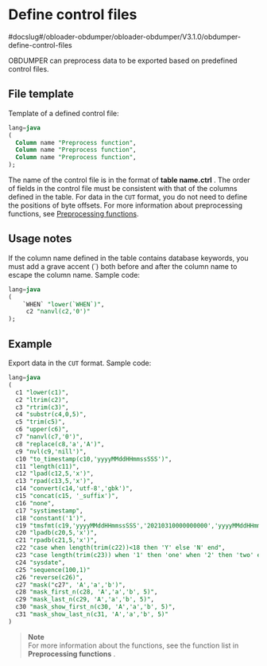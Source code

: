Define control files 
=========================================
#docslug#/obloader-obdumper/obloader-obdumper/V3.1.0/obdumper-define-control-files

OBDUMPER can preprocess data to be exported based on predefined control files. 

File template 
----------------------------------

Template of a defined control file:

```sql
lang=java
(
  Column name "Preprocess function",
  Column name "Preprocess function",
  Column name "Preprocess function",
);
```



The name of the control file is in the format of **table name.ctrl** . The order of fields in the control file must be consistent with that of the columns defined in the table. For data in the `CUT` format, you do not need to define the positions of byte offsets. For more information about preprocessing functions, see [Preprocessing functions](../4.obdumper-data-processing/2.obdumper-preprocessing-functions.md).

Usage notes 
--------------------------------

If the column name defined in the table contains database keywords, you must add a grave accent (`) both before and after the column name to escape the column name. Sample code:

```sql
lang=java
(
    `WHEN` "lower(`WHEN`)",
     c2 "nanvl(c2,'0')"
);
```



Example 
----------------------------

Export data in the `CUT` format. Sample code:

```sql
lang=java
(
  c1 "lower(c1)",                                                                                 -- Convert letters of values in Column c1 to lowercase.
  c2 "ltrim(c2)",                                                                                 -- Truncate leading spaces of values in Column c2.
  c3 "rtrim(c3)",                                                                                 -- Truncate trailing spaces of values in Column c3.
  c4 "substr(c4,0,5)",                                                                            -- Extract a substring of five characters from values in Column c4. The extraction starts from the first byte of each value.
  c5 "trim(c5)",                                                                                  -- Truncate leading and trailing spaces of values in Column c5.
  c6 "upper(c6)",                                                                                 -- Convert letters of values in Column c6 to uppercase.
  c7 "nanvl(c7,'0')",                                                                             -- Verify values in Column c7 and return 0 for non-numeric values.
  c8 "replace(c8,'a','A')",                                                                       -- Replace Letter 'a' of values in Column c8 with Letter 'A'.
  c9 "nvl(c9,'nill')",                                                                            -- Verify whether values in Column c9 are null and return nill for null values.
  c10 "to_timestamp(c10,'yyyyMMddHHmmssSSS')",                                                    -- Convert values in Column c10 to the yyyy-MM-dd HH:mm:ss.SSS format. Return null if formatting fails.
  c11 "length(c11)",                                                                              -- Calculate the length of values in Column c11.
  c12 "lpad(c12,5,'x')",                                                                          -- Append a string of five 'x' to the left of values in Column c12.
  c13 "rpad(c13,5,'x')",                                                                          -- Append a string of five 'x' to the right of values in Column c13.
  c14 "convert(c14,'utf-8','gbk')",                                                               -- Convert the character set of values in Column c14 from GBK to UTF-8.
  c15 "concat(c15, '_suffix')",                                                                   -- Concatenate values in Column c15 with a specific constant.
  c16 "none",                                                                                     -- Do not process values in Column c16.
  c17 "systimestamp",                                                                             -- Do not process values in Column c17.
  c18 "constant('1')",                                                                            -- Do not process values in Column c18. Return a constant 1.
  c19 "tmsfmt(c19,'yyyyMMddHHmmssSSS','20210310000000000','yyyyMMddHHmmssSSS')",                  -- Verify the dates of values in Column c19. If the verification fails, return the default value.
  c20 "lpadb(c20,5,'x')",                                                                         -- Append five single-byte 'x' to the left of values in Column c20.
  c21 "rpadb(c21,5,'x')",                                                                         -- Append five single-byte 'x' to the right of values in Column c21.
  c22 "case when length(trim(c22))<18 then 'Y' else 'N' end",                                     -- Verify whether values in Column c22 match the specified condition. If yes, return 'Y'.
  c23 "case length(trim(c23)) when '1' then 'one' when '2' then 'two' else 'unknown' end",        -- Verify whether values in Column c23 are equal to the specified value. If yes, return the corresponding value.
  c24 "sysdate",                                                                                  -- Set values in Column c24 to the current date.
  c25 "sequence(100,1)"                                                                           -- Generate an incremental sequence for Column c25, with 100 as the start value and 1 as the increment step.
  c26 "reverse(c26)",                                                                             -- Reverse characters in the values of Column c26.
  c27 "mask("c27", 'A','a','b')",                                                                 -- Mask the values of Column c27 by replacing uppercase letters with A, lowercase letters with a, and numbers with b.
  c28 "mask_first_n(c28, 'A','a','b', 5)",                                                        -- Mask the first five characters in the values of Column c28 by replacing uppercase letters with A, lowercase letters with a, and numbers with b.
  c29 "mask_last_n(c29, 'A','a','b', 5)",                                                         -- Mask the last five characters in the values of Column c29 by replacing uppercase letters with A, lowercase letters with a, and numbers with b.
  c30 "mask_show_first_n(c30, 'A','a','b', 5)",                                                   -- Mask all characters except the first five characters in the values of Column c30 by replacing uppercase letters with A, lowercase letters with a, and numbers with b.
  c31 "mask_show_last_n(c31, 'A','a','b', 5)"                                                     -- Mask all characters except the last five characters in the values of Column c31 by replacing uppercase letters with A, lowercase letters with a, and numbers with b.
)
```


> **Note**  
> For more information about the functions, see the function list in **Preprocessing functions** .
